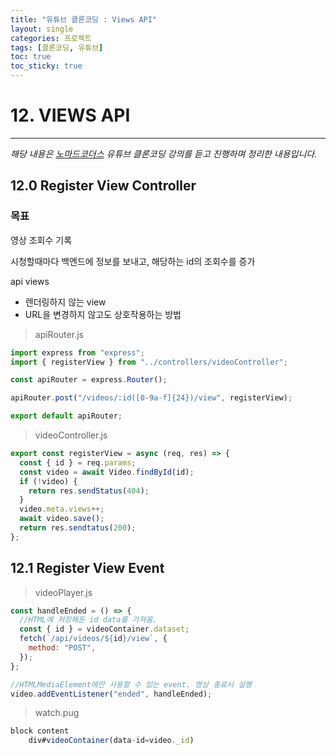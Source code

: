 ```yaml
---
title: "유튜브 클론코딩 : Views API"
layout: single
categories: 프로젝트
tags: [클론코딩, 유튜브]
toc: true
toc_sticky: true
---
```


# 12. VIEWS API

---

_해당 내용은 [노마드코더스](https://nomadcoders.co/) 유튜브 클론코딩 강의를 듣고 진행하며 정리한 내용입니다._

## 12.0 Register View Controller

### 목표

영상 조회수 기록

시청할때마다 백엔드에 정보를 보내고, 해당하는 id의 조회수를 증가

api views

- 렌더링하지 않는 view
- URL을 변경하지 않고도 상호작용하는 방법

> apiRouter.js

```jsx
import express from "express";
import { registerView } from "../controllers/videoController";

const apiRouter = express.Router();

apiRouter.post("/videos/:id([0-9a-f]{24})/view", registerView);

export default apiRouter;
```

> videoController.js

```jsx
export const registerView = async (req, res) => {
  const { id } = req.params;
  const video = await Video.findById(id);
  if (!video) {
    return res.sendStatus(404);
  }
  video.meta.views++;
  await video.save();
  return res.sendtatus(200);
};
```

## 12.1 Register View Event

> videoPlayer.js

```jsx
const handleEnded = () => {
  //HTML에 저장해둔 id data를 가져옴.
  const { id } = videoContainer.dataset;
  fetch(`/api/videos/${id}/view`, {
    method: "POST",
  });
};

//HTMLMediaElement에만 사용할 수 있는 event. 영상 종료시 실행
video.addEventListener("ended", handleEnded);
```

> watch.pug

```jsx
block content
    div#videoContainer(data-id=video._id)
```
